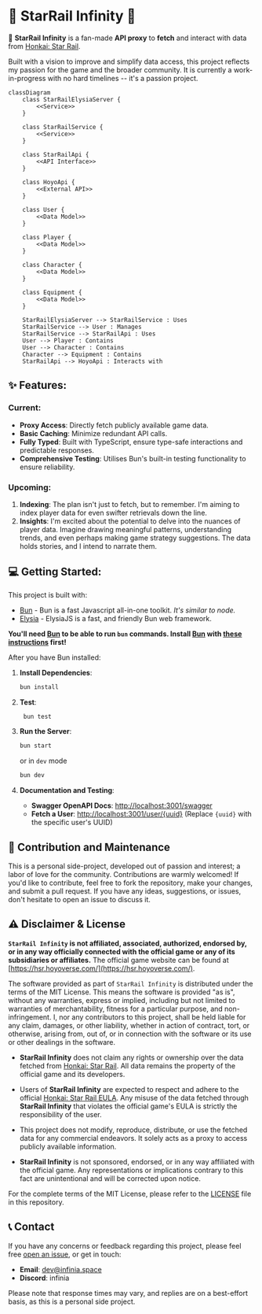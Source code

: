 # 🌠 StarRail Infinity 🌠

🌠 **StarRail Infinity** is a fan-made **API proxy** to **fetch** and interact with data from [Honkai: Star Rail](https://hsr.hoyoverse.com/). 

Built with a vision to improve and simplify data access, this project reflects my passion for the game and the broader community.
It is currently a work-in-progress with no hard timelines -- it's a passion project.

```mermaid
classDiagram
    class StarRailElysiaServer {
        <<Service>>
    }

    class StarRailService {
        <<Service>>
    }

    class StarRailApi {
        <<API Interface>>
    }

    class HoyoApi {
        <<External API>>
    }

    class User {
        <<Data Model>>
    }

    class Player {
        <<Data Model>>
    }

    class Character {
        <<Data Model>>
    }

    class Equipment {
        <<Data Model>>
    }

    StarRailElysiaServer --> StarRailService : Uses
    StarRailService --> User : Manages
    StarRailService --> StarRailApi : Uses
    User --> Player : Contains
    User --> Character : Contains
    Character --> Equipment : Contains
    StarRailApi --> HoyoApi : Interacts with
```

## ✨ Features:

### Current:
- **Proxy Access**: Directly fetch publicly available game data.
- **Basic Caching**: Minimize redundant API calls.
- **Fully Typed**: Built with TypeScript, ensure type-safe interactions and predictable responses.
- **Comprehensive Testing**: Utilises Bun's built-in testing functionality to ensure reliability.

### Upcoming:
1. **Indexing**: The plan isn't just to fetch, but to remember. I'm aiming to index player data for even swifter retrievals down the line.
2. **Insights**: I'm excited about the potential to delve into the nuances of player data. Imagine drawing meaningful patterns, understanding trends, and even perhaps making game strategy suggestions. The data holds stories, and I intend to narrate them.

## 💻 Getting Started:

This project is built with: 
- [Bun](https://bun.sh/) - Bun is a fast Javascript all-in-one toolkit. *It's similar to node.*
- [Elysia](https://elysiajs.com/) - ElysiaJS is a fast, and friendly Bun web framework.

**You'll need [Bun](https://bun.sh/) to be able to run `bun` commands. 
Install [Bun](https://bun.sh/) with [these instructions](https://github.com/oven-sh/bun/#install) first!**

After you have Bun installed:
1. **Install Dependencies**:

    ```bash
    bun install
    ```

2. **Test**:

   ```bash
    bun test
    ```

3. **Run the Server**:

    ```bash
    bun start
    ```
   
    or in `dev` mode
    
    ```bash
    bun dev
    ```

4. **Documentation and Testing**:

    - **Swagger OpenAPI Docs**: [http://localhost:3001/swagger](http://localhost:3001/swagger)
    - **Fetch a User**: [http://localhost:3001/user/{uuid}](http://localhost:3001/user/{uuid}) (Replace `{uuid}` with the specific user's UUID)

## 🤝 Contribution and Maintenance

This is a personal side-project, developed out of passion and interest; a labor of love for the community.
Contributions are warmly welcomed! If you'd like to contribute, feel free to fork the repository, make your changes, and submit a pull request. 
If you have any ideas, suggestions, or issues, don't hesitate to open an issue to discuss it.

## ⚠️ Disclaimer & License

**`StarRail Infinity` is not affiliated, associated, authorized, endorsed by, or in any way officially connected with the official game or any of its subsidiaries or affiliates.** The official game website can be found at [https://hsr.hoyoverse.com/](https://hsr.hoyoverse.com/).

The software provided as part of `StarRail Infinity` is distributed under the terms of the MIT License. This means the software is provided "as is", without any warranties, express or implied, including but not limited to warranties of merchantability, fitness for a particular purpose, and non-infringement. I, nor any contributors to this project, shall be held liable for any claim, damages, or other liability, whether in action of contract, tort, or otherwise, arising from, out of, or in connection with the software or its use or other dealings in the software.

- **StarRail Infinity** does not claim any rights or ownership over the data fetched from [Honkai: Star Rail](https://hsr.hoyoverse.com/). All data remains the property of the official game and its developers.

- Users of **StarRail Infinity** are expected to respect and adhere to the official [Honkai: Star Rail EULA](https://honkai-star-rail.com/terms-use-eula/). Any misuse of the data fetched through **StarRail Infinity** that violates the official game's EULA is strictly the responsibility of the user.

- This project does not modify, reproduce, distribute, or use the fetched data for any commercial endeavors. It solely acts as a proxy to access publicly available information.

- **StarRail Infinity** is not sponsored, endorsed, or in any way affiliated with the official game. Any representations or implications contrary to this fact are unintentional and will be corrected upon notice.

For the complete terms of the MIT License, please refer to the [LICENSE](/LICENSE) file in this repository.

## 📞 Contact

If you have any concerns or feedback regarding this project, please feel free [open an issue](https://github.com/infinia-yzl/starrail-infinity/issues/new/choose), or get in touch:

- **Email**: [dev@infinia.space](mailto:dev@infinia.space)
- **Discord**: infinia

Please note that response times may vary, and replies are on a best-effort basis, as this is a personal side project.
